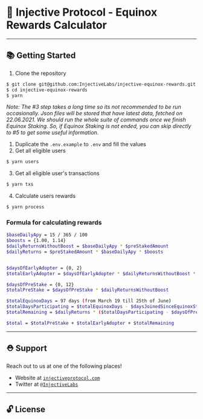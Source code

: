 # 🌟 Injective Protocol - Equinox Rewards Calculator

---

## 📚 Getting Started

1. Clone the repository

```bash
$ git clone git@github.com:InjectiveLabs/injective-equinox-rewards.git
$ cd injective-equinox-rewards
$ yarn
```

*Note: The #3 step takes a long time so its not recommended to be run occasionally. Json files will be stored that have latest data, fetched on 22.06.2021. We should run the whole suite of commands once we finish Equinox Staking. So, if Equinox Staking is not ended, you can skip directly to #5 to get some useful information.*

1. Duplicate the `.env.example` to `.env` and fill the values
2. Get all eligible users
  
```bash
$ yarn users
```

3. Get all eligible user's transactions
  
```bash
$ yarn txs
```

4. Calculate users rewards 
   
```bash
$ yarn process
```

### Formula for calculating rewards

```bash
$baseDailyApy = 15 / 365 / 100
$boosts = {1.00, 1.14} 
$dailyReturnsWithoutBoost = $baseDailyApy * $preStakedAmount
$dailyReturns = $preStakedAmount * $baseDailyApy * $boosts


$daysOfEarlyAdopter = {0, 2}
$totalEarlyAdopter = $daysOfEarlyAdopter * $dailyReturnsWithoutBoost * 4

$daysOfPreStake = {0, 12}
$totalPreStake = $daysOfPreStake * $dailyReturnsWithoutBoost

$totalEquinoxDays = 97 days (from March 19 till 25th of June)
$totalDaysParticipating = $totalEquinoxDays - $daysJoinedSinceEquinoxStart
$totalRemaining = $dailyReturns * ($totalDaysParticipating - $daysOfPreStake - $daysOfEarlyAdopter)

$total = $totalPreStake + $totalEarlyAdopter + $totalRemaining
```
---

## ⛑ Support

Reach out to us at one of the following places!

- Website at <a href="https://injectiveprotocol.com" target="_blank">`injectiveprotocol.com`</a>
- Twitter at <a href="https://twitter.com/InjectiveLabs" target="_blank">`@InjectiveLabs`</a>

---

## 🔓 License
